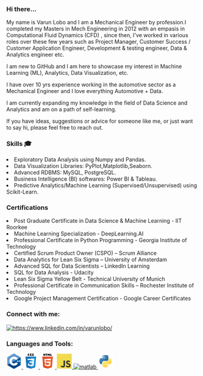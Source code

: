 ### Hi there... 
My name is Varun Lobo and I am a Mechanical Engineer by profession.I completed my Masters in Mech Engineering in 2012 with an empasis in Computational Fluid Dynamics (CFD) , since then, I've worked in various roles over these few years such as Project Manager, Customer Success / Customer Application Engineer, Development & testing engineer, Data & Analytics engineer etc.

I am new to GitHub and I am here to showcase my interest in Machine Learning (ML), Analytics, Data Visualization, etc.

I have over 10 yrs experience working in the automotive sector as a Mechanical Engineer and I love everything Automotive + Data. 

I am currently expanding my knowledge in the field of Data Science and Analytics and am on a path of self-learning. 

If you have ideas, suggestions or advice for someone like me, or just want to say hi, please feel free to reach out. 

<h3> Skills 🎓 </h3>
<li>Exploratory Data Analysis using Numpy and Pandas. </li>
<li>Data Visualization Libraries: PyPlot,Matplotlib,Seaborn.</li>
<li>Advanced RDBMS: MySQL, PostgreSQL.</li>
<li>Business Intelligence (BI) softwares: Power BI & Tableau.</li>
<li>Predictive Analytics/Machine Learning (Supervised/Unsupervised) using Scikit-Learn.</li>

<h3> Certifications </h3>
<li>Post Graduate Certificate in Data Science & Machine Learning - IIT Roorkee</li>
<li>Machine Learning Specialization - DeepLearning.AI</li>
<li>Professional Certificate in Python Programming - Georgia Institute of Technology</li>
<li>Certified Scrum Product Owner (CSPO) – Scrum Alliance</li>
<li>Data Analytics for Lean Six Sigma – University of Amsterdam</li>
<li>Advanced SQL for Data Scientists – LinkedIn Learning</li>
<li>SQL for Data Analysis - Udacity </li>
<li>Lean Six Sigma Yellow Belt - Technical University of Munich</li>
<li>Professional Certificate in Communication Skills – Rochester Institute of Technology</li>
<li>Google Project Management Certification - Google Career Certificates</li>

<h3 align="left">Connect with me:</h3>
<p align="left">
<a href="https://linkedin.com/in/varunlobo/" target="blank"><img align="center" src="https://raw.githubusercontent.com/rahuldkjain/github-profile-readme-generator/master/src/images/icons/Social/linked-in-alt.svg" alt="https://www.linkedin.com/in/varunlobo/" height="30" width="40" /></a>
</p>

<h3 align="left">Languages and Tools:</h3>
<p align="left"> <a href="https://www.w3schools.com/cpp/" target="_blank" rel="noreferrer"> <img src="https://raw.githubusercontent.com/devicons/devicon/master/icons/cplusplus/cplusplus-original.svg" alt="cplusplus" width="40" height="40"/> </a> <a href="https://www.w3schools.com/css/" target="_blank" rel="noreferrer"> <img src="https://raw.githubusercontent.com/devicons/devicon/master/icons/css3/css3-original-wordmark.svg" alt="css3" width="40" height="40"/> </a> <a href="https://www.w3.org/html/" target="_blank" rel="noreferrer"> <img src="https://raw.githubusercontent.com/devicons/devicon/master/icons/html5/html5-original-wordmark.svg" alt="html5" width="40" height="40"/> </a> <a href="https://developer.mozilla.org/en-US/docs/Web/JavaScript" target="_blank" rel="noreferrer"> <img src="https://raw.githubusercontent.com/devicons/devicon/master/icons/javascript/javascript-original.svg" alt="javascript" width="40" height="40"/> </a> <a href="https://www.mathworks.com/" target="_blank" rel="noreferrer"> <img src="https://upload.wikimedia.org/wikipedia/commons/2/21/Matlab_Logo.png" alt="matlab" width="40" height="40"/> </a> <a href="https://www.python.org" target="_blank" rel="noreferrer"> <img src="https://raw.githubusercontent.com/devicons/devicon/master/icons/python/python-original.svg" alt="python" width="40" height="40"/> </a> </p>

<!--
**varunlobo/varunlobo** is a ✨ _special_ ✨ repository because its `README.md` (this file) appears on your GitHub profile.

-->
